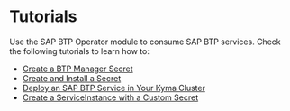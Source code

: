# Tutorials

Use the SAP BTP Operator module to consume SAP BTP services.
Check the following tutorials to learn how to:
* [Create a BTP Manager Secret](04-10-create-btp-manager-secret.md)
* [Create and Install a Secret](04-20-create-secret.md)
* [Deploy an SAP BTP Service in Your Kyma Cluster](04-30-deploy-service-in-cluster.md)
* [Create a ServiceInstance with a Custom Secret](04-40-create-service-instance-with-custom-secret.md)
